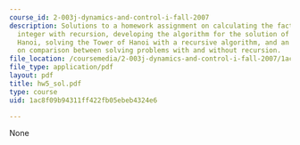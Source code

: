 ```yaml
---
course_id: 2-003j-dynamics-and-control-i-fall-2007
description: Solutions to a homework assignment on calculating the factorial of non-negative
  integer with recursion, developing the algorithm for the solution of the Tower of
  Hanoi, solving the Tower of Hanoi with a recursive algorithm, and an optional problem
  on comparison between solving problems with and without recursion.
file_location: /coursemedia/2-003j-dynamics-and-control-i-fall-2007/1ac8f09b94311ff422fb05ebeb4324e6_hw5_sol.pdf
file_type: application/pdf
layout: pdf
title: hw5_sol.pdf
type: course
uid: 1ac8f09b94311ff422fb05ebeb4324e6

---
```

None